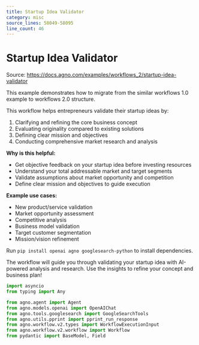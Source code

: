 ```yaml
---
title: Startup Idea Validator
category: misc
source_lines: 58049-58095
line_count: 46
---
```


# Startup Idea Validator
Source: https://docs.agno.com/examples/workflows_2/startup-idea-validator

This example demonstrates how to migrate from the similar workflows 1.0 example to workflows 2.0 structure.

This workflow helps entrepreneurs validate their startup ideas by:

1. Clarifying and refining the core business concept
2. Evaluating originality compared to existing solutions
3. Defining clear mission and objectives
4. Conducting comprehensive market research and analysis

**Why is this helpful:**

* Get objective feedback on your startup idea before investing resources
* Understand your total addressable market and target segments
* Validate assumptions about market opportunity and competition
* Define clear mission and objectives to guide execution

**Example use cases:**

* New product/service validation
* Market opportunity assessment
* Competitive analysis
* Business model validation
* Target customer segmentation
* Mission/vision refinement

Run `pip install openai agno googlesearch-python` to install dependencies.

The workflow will guide you through validating your startup idea with AI-powered
analysis and research. Use the insights to refine your concept and business plan!

```python startup_idea_validator.py
import asyncio
from typing import Any

from agno.agent import Agent
from agno.models.openai import OpenAIChat
from agno.tools.googlesearch import GoogleSearchTools
from agno.utils.pprint import pprint_run_response
from agno.workflow.v2.types import WorkflowExecutionInput
from agno.workflow.v2.workflow import Workflow
from pydantic import BaseModel, Field


